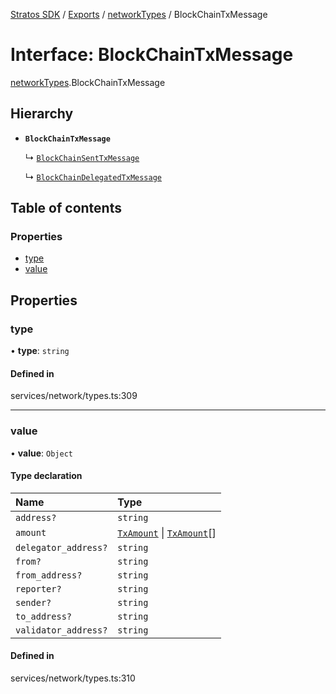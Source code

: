 [Stratos SDK](../README.md) / [Exports](../modules.md) / [networkTypes](../modules/networkTypes.md) / BlockChainTxMessage

# Interface: BlockChainTxMessage

[networkTypes](../modules/networkTypes.md).BlockChainTxMessage

## Hierarchy

- **`BlockChainTxMessage`**

  ↳ [`BlockChainSentTxMessage`](networkTypes.BlockChainSentTxMessage.md)

  ↳ [`BlockChainDelegatedTxMessage`](networkTypes.BlockChainDelegatedTxMessage.md)

## Table of contents

### Properties

- [type](networkTypes.BlockChainTxMessage.md#type)
- [value](networkTypes.BlockChainTxMessage.md#value)

## Properties

### type

• **type**: `string`

#### Defined in

services/network/types.ts:309

___

### value

• **value**: `Object`

#### Type declaration

| Name | Type |
| :------ | :------ |
| `address?` | `string` |
| `amount` | [`TxAmount`](networkTypes.TxAmount.md) \| [`TxAmount`](networkTypes.TxAmount.md)[] |
| `delegator_address?` | `string` |
| `from?` | `string` |
| `from_address?` | `string` |
| `reporter?` | `string` |
| `sender?` | `string` |
| `to_address?` | `string` |
| `validator_address?` | `string` |

#### Defined in

services/network/types.ts:310
